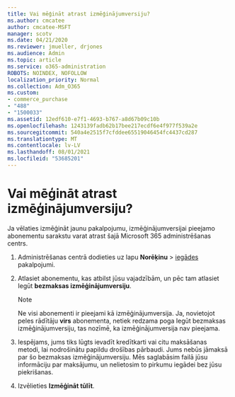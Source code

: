 ```yaml
---
title: Vai mēģināt atrast izmēģinājumversiju?
ms.author: cmcatee
author: cmcatee-MSFT
manager: scotv
ms.date: 04/21/2020
ms.reviewer: jmueller, drjones
ms.audience: Admin
ms.topic: article
ms.service: o365-administration
ROBOTS: NOINDEX, NOFOLLOW
localization_priority: Normal
ms.collection: Adm_O365
ms.custom:
- commerce_purchase
- "488"
- "1500033"
ms.assetid: 12edf610-e7f1-4693-b767-a8d67b09c10b
ms.openlocfilehash: 1243139fadb62b17bee217ecdf6e4f977f539a2e
ms.sourcegitcommit: 540a4e2515f7cfddee65519046454fc4437cd287
ms.translationtype: MT
ms.contentlocale: lv-LV
ms.lasthandoff: 08/01/2021
ms.locfileid: "53685201"
---
```

# <a name="trying-to-find-a-trial"></a>Vai mēģināt atrast izmēģinājumversiju?

Ja vēlaties izmēģināt jaunu pakalpojumu, izmēģinājumversijai pieejamo abonementu sarakstu varat atrast šajā Microsoft 365 administrēšanas centrs.
  
1. Administrēšanas centrā dodieties uz lapu **Norēķinu** \> [iegādes](https://go.microsoft.com/fwlink/p/?linkid=868433) pakalpojumi.

2. Atlasiet abonementu, kas atbilst jūsu vajadzībām, un pēc tam atlasiet Iegūt  **bezmaksas izmēģinājumversiju**.

    > [!NOTE]
    > Ne visi abonementi ir pieejami kā izmēģinājumversija. Ja, novietojot peles rādītāju **virs** abonementa, netiek redzama poga Iegūt bezmaksas izmēģinājumversiju, tas nozīmē, ka izmēģinājumversija nav pieejama.
  
3. Iespējams, jums tiks lūgts ievadīt kredītkarti vai citu maksāšanas metodi, lai nodrošinātu papildu drošības pārbaudi. Jums nebūs jāmaksā par šo bezmaksas izmēģinājumversiju. Mēs saglabāsim failā jūsu informāciju par maksājumu, un nelietosim to pirkumu iegādei bez jūsu piekrišanas.

4. Izvēlieties **Izmēģināt tūlīt**.